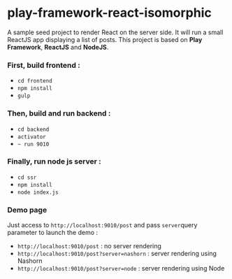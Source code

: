 # play-framework-react-isomorphic
A sample seed project to render React on the server side. It will run a small ReactJS app displaying a list of posts.
This project is based on **Play Framework**, **ReactJS** and **NodeJS**.

### First, build frontend :
- `cd frontend`
- `npm install`
- `gulp`

### Then, build and run backend :
- `cd backend`
- `activator`
- `~ run 9010`

### Finally, run node js server :
- `cd ssr`
- `npm install`
- `node index.js`

### Demo page

Just access to `http://localhost:9010/post` and pass `server`query parameter to launch the demo :
- `http://localhost:9010/post` : no server rendering
- `http://localhost:9010/post?server=nashorn` : server rendering using Nashorn
- `http://localhost:9010/post?server=node` : server rendering using Node
